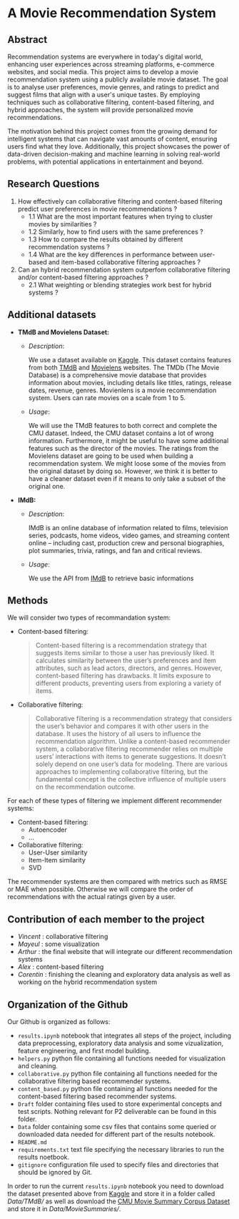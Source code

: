 # A Movie Recommendation System
## Abstract
Recommendation systems are everywhere in today's digital world, enhancing user experiences across streaming platforms, e-commerce websites, and social media. This project aims to develop a movie recommendation system using a publicly available movie dataset. The goal is to analyse user preferences, movie genres, and ratings to predict and suggest films that align with a user's unique tastes. By employing techniques such as collaborative filtering, content-based filtering, and hybrid approaches, the system will provide personalized movie recommendations.

The motivation behind this project comes from the growing demand for intelligent systems that can navigate vast amounts of content, ensuring users find what they love. Additionally, this project showcases the power of data-driven decision-making and machine learning in solving real-world problems, with potential applications in entertainment and beyond.

## Research Questions
1. How effectively can collaborative filtering and content-based filtering predict user preferences in movie recommendations ?
   - 1.1 What are the most important features when trying to cluster movies by similarities ?
   - 1.2 Similarly, how to find users with the same preferences ?
   - 1.3 How to compare the results obtained by different recommendation systems ?
   - 1.4 What are the key differences in performance between user-based and item-based collaborative filtering approaches ?
2. Can an hybrid recommendation system outperfom collaborative filtering and/or content-based filtering approaches ?
   - 2.1 What weighting or blending strategies work best for hybrid systems ?  
   
## Additional datasets
- __TMdB and Movielens Dataset:__
  
   - _Description_:
     
     We use a dataset available on [Kaggle](https://www.kaggle.com/datasets/rounakbanik/the-movies-dataset). This dataset contains features from both [TMdB](https://www.themoviedb.org/) and [Movielens](https://grouplens.org/datasets/movielens/) websites. The TMDb (The Movie Database) is a comprehensive movie database that provides information about movies, including details like titles, ratings, release dates, revenue, genres. Movienlens is a movie recommendation system. Users can rate movies on a scale from 1 to 5.
     
   - _Usage_:
     
     We will use the TMdB features to both correct and complete the CMU dataset. Indeed, the CMU dataset contains a lot of wrong information. Furthermore, it might be useful to have some additional features such as the director of the movies. The ratings from the Movielens dataset are going to be used when building a recommendation system. We might loose some of the movies from the original dataset by doing so. However, we think it is better to have a cleaner dataset even if it means to only take a subset of the original one.
     
- __IMdB:__

  - _Description_:
 
    IMdB is an online database of information related to films, television series, podcasts, home videos, video games, and streaming content online – including cast, production crew and personal biographies, plot summaries, trivia, ratings, and fan and critical reviews.
  
   - _Usage_:
     
     We use the API from [IMdB](https://www.imdb.com/) to retrieve basic informations
  
## Methods
We will consider two types of recommandation system: 
- Content-based filtering:
  
  > Content-based filtering is a recommendation strategy that suggests items similar to those a user has previously liked. It calculates similarity between the user’s preferences and item attributes, such as lead actors, directors, and genres. However, content-based filtering has drawbacks. It limits exposure to different products, preventing users from exploring a variety of items.

- Collaborative filtering:

  > Collaborative filtering is a recommendation strategy that considers the user’s behavior and compares it with other users in the database. It uses the history of all users to influence the recommendation algorithm. Unlike a content-based recommender system, a collaborative filtering recommender relies on multiple users’ interactions with items to generate suggestions. It doesn’t solely depend on one user’s data for modeling. There are various approaches to implementing collaborative filtering, but the fundamental concept is the collective influence of multiple users on the recommendation outcome.

For each of these types of filtering we implement different recommender systems:
- Content-based filtering:
   - Autoencoder
   - ...
- Collaborative filtering:
   - User-User similarity
   - Item-Item similarity
   - SVD

The recommender systems are then compared with metrics such as RMSE or MAE when possible. Otherwise we will compare the order of recommendations with the actual ratings given by a user.  

## Contribution of each member to the project
- _Vincent_ : collaborative filtering
- _Mayeul_ : some visualization
- _Arthur_ : the final website that will integrate our different recommendation systems
- _Alex_ : content-based filtering
- _Corentin_ : finishing the cleaning and exploratory data analysis as well as working on the hybrid recommendation system
  
## Organization of the Github
Our Github is organized as follows:
- `results.ipynb` notebook that integrates all steps of the project, including data preprocessing, exploratory data analysis and some vizualization, feature engineering, and first model building.
- `helpers.py` python file containing all functions needed for visualization and cleaning.
- `collaborative.py` python file containing all functions needed for the collaborative filtering based recommender systems.
- `content_based.py` python file containing all functions needed for the content-based filtering based recommender systems.
- `Draft` folder containing files used to store experimental concepts and test scripts. Nothing relevant for P2 deliverable can be found in this folder. 
- `Data` folder containing some csv files that contains some queried or downloaded data needed for different part of the results notebook. 
- `README.md`
- `requirements.txt` text file specifying the necessary libraries to run the results noetbook. 
- `gitignore` configuration file used to specify files and directories that should be ignored by Git.
  
In order to run the current `results.ipynb` notebook you need to download the dataset presented above from [Kaggle](https://www.kaggle.com/datasets/rounakbanik/the-movies-dataset) and store it in a folder called _Data/TMdB/_ as well as download the [CMU Movie Summary Corpus Dataset](http://www.cs.cmu.edu/~ark/personas/) and store it in _Data/MovieSummaries/_.
